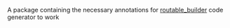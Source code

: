 A package containing the necessary annotations for [routable_builder](https://github.com/WeAreAthlon/routable/tree/main/routable_builder) code generator to work

